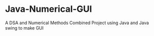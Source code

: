 # Java-Numerical-GUI
A DSA and Numerical Methods Combined Project using Java and Java swing to make GUI
